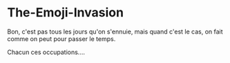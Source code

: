 # The-Emoji-Invasion

Bon, c'est pas tous les jours qu'on s'ennuie, mais quand c'est le cas, on fait comme on peut pour passer le temps.



Chacun ces occupations....
